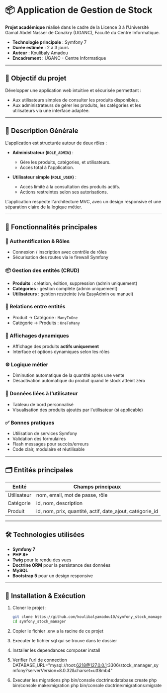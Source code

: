# 📦 Application de Gestion de Stock

**Projet académique** réalisé dans le cadre de la Licence 3 à l’Université Gamal Abdel Nasser de Conakry (UGANC), Faculté du Centre Informatique.

- **Technologie principale** : Symfony 7
- **Durée estimée** : 2 à 3 jours
- **Auteur** : Koulibaly Amadou
- **Encadrement** : UGANC - Centre Informatique

---

## 🎯 Objectif du projet

Développer une application web intuitive et sécurisée permettant :
- Aux utilisateurs simples de consulter les produits disponibles.
- Aux administrateurs de gérer les produits, les catégories et les utilisateurs via une interface adaptée.

---

## 🧩 Description Générale

L'application est structurée autour de deux rôles :

- **Administrateur (`ROLE_ADMIN`)** :
  - Gère les produits, catégories, et utilisateurs.
  - Accès total à l'application.

- **Utilisateur simple (`ROLE_USER`)** :
  - Accès limité à la consultation des produits actifs.
  - Actions restreintes selon ses autorisations.

L'application respecte l'architecture MVC, avec un design responsive et une séparation claire de la logique métier.

---

## 🚀 Fonctionnalités principales

### 🔐 Authentification & Rôles
- Connexion / inscription avec contrôle de rôles
- Sécurisation des routes via le firewall Symfony

### 📦 Gestion des entités (CRUD)
- **Produits** : création, édition, suppression (admin uniquement)
- **Catégories** : gestion complète (admin uniquement)
- **Utilisateurs** : gestion restreinte (via EasyAdmin ou manuel)

### 🔁 Relations entre entités
- Produit → Catégorie : `ManyToOne`
- Catégorie → Produits : `OneToMany`

### 🎯 Affichages dynamiques
- Affichage des produits **actifs uniquement**
- Interface et options dynamiques selon les rôles

### ⚙️ Logique métier
- Diminution automatique de la quantité après une vente
- Désactivation automatique du produit quand le stock atteint zéro

### 👤 Données liées à l’utilisateur
- Tableau de bord personnalisé
- Visualisation des produits ajoutés par l'utilisateur (si applicable)

### ✅ Bonnes pratiques
- Utilisation de services Symfony
- Validation des formulaires
- Flash messages pour succès/erreurs
- Code clair, modulaire et réutilisable

---

## 🗂️ Entités principales

| Entité      | Champs principaux                                          |
|-------------|------------------------------------------------------------|
| Utilisateur | nom, email, mot de passe, rôle                             |
| Catégorie   | id, nom, description                                       |
| Produit     | id, nom, prix, quantité, actif, date_ajout, catégorie_id   |

---

## 🛠️ Technologies utilisées

- **Symfony 7**
- **PHP 8+**
- **Twig** pour le rendu des vues
- **Doctrine ORM** pour la persistance des données
- **MySQL** 
- **Bootstrap 5** pour un design responsive

---

## 🧪 Installation & Exécution

1. Cloner le projet :

   ```bash
   git clone https://github.com/koulibalyamadou10/symfony_stock_manager
   cd symfony_stock_manager

2. Copier le fichier .env a la racine de ce projet

3. Executer le fichier sql qui se trouve dans le dossier

4. Installer les dependances
composer install

5. Verifier l'url de connection
DATABASE_URL="mysql://root:6218@127.0.0.1:3306/stock_manager_symfony?serverVersion=8.0.32&charset=utf8mb4"

6. Executer les migrations
php bin/console doctrine:database:create
php bin/console make:migration
php bin/console doctrine:migrations:migrate

